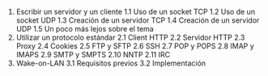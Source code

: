 1. Escribir un servidor y un cliente
1.1 Uso de un socket TCP
1.2 Uso de un socket UDP
1.3 Creación de un servidor TCP
1.4 Creación de un servidor UDP
1.5 Un poco más lejos sobre el tema
2. Utilizar un protocolo estándar
2.1 Client HTTP
2.2 Servidor HTTP
2.3 Proxy
2.4 Cookies
2.5 FTP y SFTP
2.6 SSH
2.7 POP y POPS
2.8 IMAP y IMAPS
2.9 SMTP y SMPTS
2.10 NNTP
2.11 IRC
3. Wake-on-LAN
3.1 Requisitos previos
3.2 Implementación